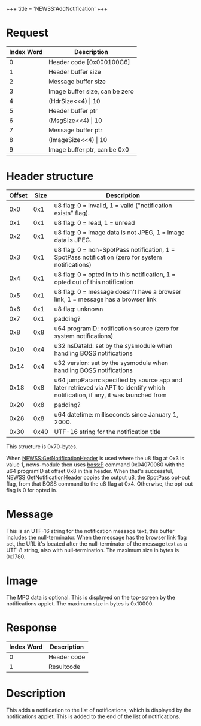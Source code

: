 +++
title = 'NEWSS:AddNotification'
+++

# Request

| Index Word | Description                    |
|------------|--------------------------------|
| 0          | Header code \[0x000100C6\]     |
| 1          | Header buffer size             |
| 2          | Message buffer size            |
| 3          | Image buffer size, can be zero |
| 4          | (HdrSize\<\<4) \| 10           |
| 5          | Header buffer ptr              |
| 6          | (MsgSize\<\<4) \| 10           |
| 7          | Message buffer ptr             |
| 8          | (ImageSize\<\<4) \| 10         |
| 9          | Image buffer ptr, can be 0x0   |

# Header structure

| Offset | Size | Description                                                                                                                     |
|--------|------|---------------------------------------------------------------------------------------------------------------------------------|
| 0x0    | 0x1  | u8 flag: 0 = invalid, 1 = valid ("notification exists" flag).                                                                   |
| 0x1    | 0x1  | u8 flag: 0 = read, 1 = unread                                                                                                   |
| 0x2    | 0x1  | u8 flag: 0 = image data is not JPEG, 1 = image data is JPEG.                                                                    |
| 0x3    | 0x1  | u8 flag: 0 = non-SpotPass notification, 1 = SpotPass notification (zero for system notifications)                               |
| 0x4    | 0x1  | u8 flag: 0 = opted in to this notification, 1 = opted out of this notification                                                  |
| 0x5    | 0x1  | u8 flag: 0 = message doesn't have a browser link, 1 = message has a browser link                                                |
| 0x6    | 0x1  | u8 flag: unknown                                                                                                                |
| 0x7    | 0x1  | padding?                                                                                                                        |
| 0x8    | 0x8  | u64 programID: notification source (zero for system notifications)                                                              |
| 0x10   | 0x4  | u32 nsDataId: set by the sysmodule when handling BOSS notifications                                                             |
| 0x14   | 0x4  | u32 version: set by the sysmodule when handling BOSS notifications                                                              |
| 0x18   | 0x8  | u64 jumpParam: specified by source app and later retrieved via APT to identify which notification, if any, it was launched from |
| 0x20   | 0x8  | padding?                                                                                                                        |
| 0x28   | 0x8  | u64 datetime: milliseconds since January 1, 2000.                                                                               |
| 0x30   | 0x40 | UTF-16 string for the notification title                                                                                        |

This structure is 0x70-bytes.

When
[NEWSS:GetNotificationHeader](NEWSS:GetNotificationHeader "wikilink") is
used where the u8 flag at 0x3 is value 1, news-module then uses
[boss:P](BOSS_Services "wikilink") command 0x04070080 with the u64
programID at offset 0x8 in this header. When that's successful,
[NEWSS:GetNotificationHeader](NEWSS:GetNotificationHeader "wikilink")
copies the output u8, the SpotPass opt-out flag, from that BOSS command
to the u8 flag at 0x4. Otherwise, the opt-out flag is 0 for opted in.

# Message

This is an UTF-16 string for the notification message text, this buffer
includes the null-terminator. When the message has the browser link flag
set, the URL it's located after the null-terminator of the message text
as a UTF-8 string, also with null-termination. The maximum size in bytes
is 0x1780.

# Image

The MPO data is optional. This is displayed on the top-screen by the
notifications applet. The maximum size in bytes is 0x10000.

# Response

| Index Word | Description |
|------------|-------------|
| 0          | Header code |
| 1          | Resultcode  |

# Description

This adds a notification to the list of notifications, which is
displayed by the notifications applet. This is added to the end of the
list of notifications.
